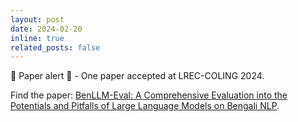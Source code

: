 ```yaml
---
layout: post
date: 2024-02-20
inline: true
related_posts: false
---
```

&#128226; Paper alert &#128276; - One paper accepted at LREC-COLING 2024. 

Find the paper: [BenLLM-Eval: A Comprehensive Evaluation into the Potentials and Pitfalls of Large Language Models on Bengali NLP](https://aclanthology.org/2024.lrec-main.201).

